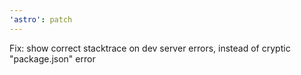 ```yaml
---
'astro': patch
---
```


Fix: show correct stacktrace on dev server errors, instead of cryptic "package.json" error
